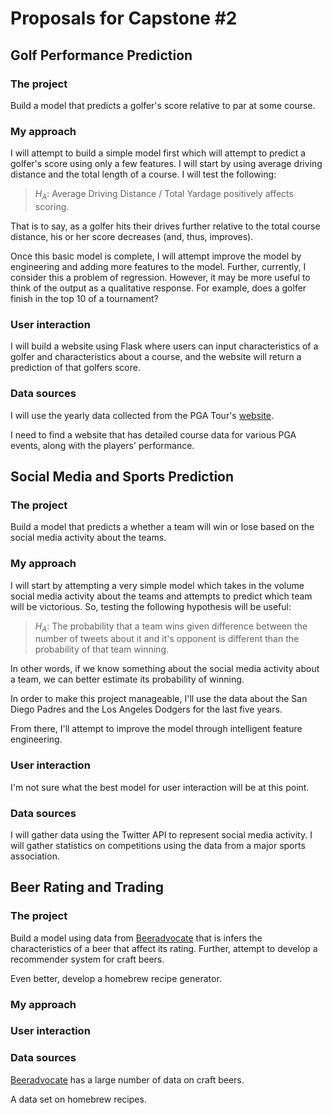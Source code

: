 # Proposals for Capstone #2

## Golf Performance Prediction

### The project
Build a model that predicts a golfer's score relative to par at some course.

### My approach
I will attempt to build a simple model first which will attempt to predict a
golfer's score using only a few features. I will start by using average
driving distance and the total length of a course. I will test the following:

> $H_A$: Average Driving Distance / Total Yardage positively affects scoring.

That is to say, as a golfer hits their drives further relative to the total
course distance, his or her score decreases (and, thus, improves).

Once this basic model is complete, I will attempt improve the model by
engineering and adding more features to the model. Further, currently,
I consider this a problem of regression. However, it may be more useful to
think of the output as a qualitative response. For example, does a golfer finish
in the top 10 of a tournament?

### User interaction
I will build a website using Flask where users can input characteristics of a
golfer and characteristics about a course, and the website will return a
prediction of that golfers score.

### Data sources
I will use the yearly data collected from the PGA Tour's
[website](https://www.pgatour.com/stats.html).

I need to find a website that has detailed course data for various PGA events,
along with the players' performance.

## Social Media and Sports Prediction

### The project
Build a model that predicts a whether a team will win or lose based on the
social media activity about the teams.

### My approach
I will start by attempting a very simple model which takes in the volume
social media activity about the teams and attempts to predict which team
will be victorious. So, testing the following hypothesis will be useful:

> $H_A$: The probability that a team wins given difference between the number
> of tweets about it and it's opponent is different than the probability of
> that team winning.

In other words, if we know something about the social media activity about a
team, we can better estimate its probability of winning.

In order to make this project manageable, I'll use the data about the San
Diego Padres and the Los Angeles Dodgers for the last five years.

From there, I'll attempt to improve the model through intelligent feature
engineering.

### User interaction
I'm not sure what the best model for user interaction will be at this point.

### Data sources
I will gather data using the Twitter API to represent social media activity.
I will gather statistics on competitions using the data from a major sports
association.

## Beer Rating and Trading

### The project
Build a model using data from [Beeradvocate](https://www.beeradvocate.com/)
that is infers the characteristics of a beer that affect its rating. Further,
attempt to develop a recommender system for craft beers.

Even better, develop a homebrew recipe generator.

### My approach

### User interaction

### Data sources
[Beeradvocate](https://www.beeradvocate.com/) has a large number of data on
craft beers.

A data set on homebrew recipes.
